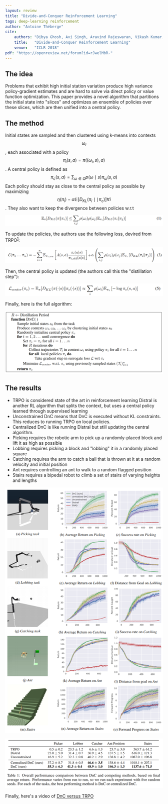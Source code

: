 ```yaml
---
layout: review
title: "Divide-and-Conquer Reinforcement Learning"
tags: deep-learning reinforcement
author: "Antoine Théberge"
cite:
    authors: "Dibya Ghosh, Avi Singh, Aravind Rajeswaran, Vikash Kumar, Sergey Levine"
    title:   "Divide-and-Conquer Reinforcement Learning"
    venue:   "ICLR 2018"
pdf: "https://openreview.net/forum?id=rJwelMbR-"
---
```



## The idea

Problems that exhibit high initial station variation produce high variance policy-gradient estimates and are hard to solve via direct policy or value function optimization. This paper provides a novel algorithm that partitions the initial state into "slices" and optimizes an ensemble of policies over these slices, which are then unified into a central policy.

## The method

Initial states are sampled and then clustered using k-means into contexts $$ \omega_i $$, each associated with a policy $$ \pi_i(s,a) = \pi((\omega_i,s),a) $$. A central policy is defined as $$ \pi_c(s,a)=\sum _{\omega\in\Omega} p({\omega}{\mid}s) \pi_{\omega} (s,a) $$ Each policy should stay as close to the central policy as possible by maximizing $$ \eta(\pi_i) - \alpha \mathbb{E}[D_{KL}(\pi_i{\mid}{\mid}\pi_c)] {\forall i} $$. They also want to keep the divergence between policies w.r.t 

![](/deep-learning/images/divide_and_conquer/eq1.png)

To update the policies, the authors use the following loss, devired from TRPO<sup>[1](https://arxiv.org/pdf/1502.05477.pdf)</sup>:

![](/deep-learning/images/divide_and_conquer/loss.png)

Then, the central policy is updated (the authors call this the "distillation step"):

![](/deep-learning/images/divide_and_conquer/central.png)

Finally, here is the full algorithm:

![](/deep-learning/images/divide_and_conquer/algorithm.png)


## The results

- TRPO is considered state of the art in reinforcement learning
Distral is another RL algorithm that splits the context, but uses a central policy learned through supervised learning
- Unconstrained DnC means that DnC is executed without KL constraints. This reduces to running TRPO on local policies.
- Centralized DnC is like running Distral but still updating the central algorithm.
- Picking requires the robotic arm to pick up a randomly-placed block and lift it as high as possible
- Lobbing requires picking a block and "lobbing" it in a randomly placed square
- Catching requires the arm to catch a ball that is thrown at it at a random velocity and initial position
- Ant requires controlling an ant to walk to a random flagged position
- Stairs requires a bipedal robot to climb a set of stairs of varying heights and lengths

![](/deep-learning/images/divide_and_conquer/results.png)

![](/deep-learning/images/divide_and_conquer/table.png)

Finally, here's a video of [DnC versus TRPO](https://sites.google.com/view/dnc-rl/)
